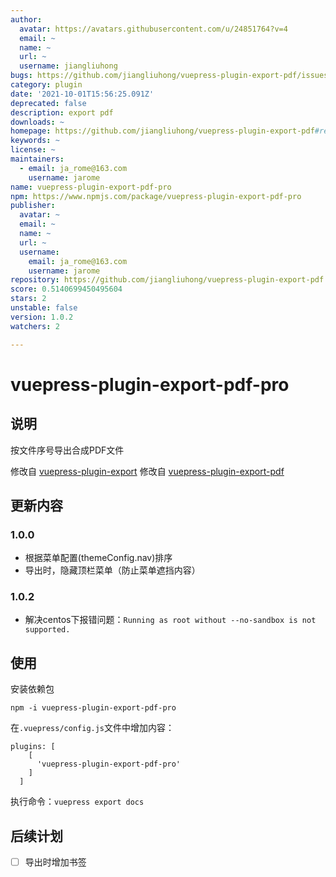 ```yaml
---
author:
  avatar: https://avatars.githubusercontent.com/u/24851764?v=4
  email: ~
  name: ~
  url: ~
  username: jiangliuhong
bugs: https://github.com/jiangliuhong/vuepress-plugin-export-pdf/issues
category: plugin
date: '2021-10-01T15:56:25.091Z'
deprecated: false
description: export pdf
downloads: ~
homepage: https://github.com/jiangliuhong/vuepress-plugin-export-pdf#readme
keywords: ~
license: ~
maintainers:
  - email: ja_rome@163.com
    username: jarome
name: vuepress-plugin-export-pdf-pro
npm: https://www.npmjs.com/package/vuepress-plugin-export-pdf-pro
publisher:
  avatar: ~
  email: ~
  name: ~
  url: ~
  username:
    email: ja_rome@163.com
    username: jarome
repository: https://github.com/jiangliuhong/vuepress-plugin-export-pdf
score: 0.5140699450495604
stars: 2
unstable: false
version: 1.0.2
watchers: 2

---
```



# vuepress-plugin-export-pdf-pro

## 说明

按文件序号导出合成PDF文件

修改自 [vuepress-plugin-export](https://github.com/ulivz/vuepress-plugin-export)
修改自 [vuepress-plugin-export-pdf](https://github.com/eamiear/vuepress-plugin-export-pdf.git)

## 更新内容

### 1.0.0

- 根据菜单配置(themeConfig.nav)排序
- 导出时，隐藏顶栏菜单（防止菜单遮挡内容）

### 1.0.2

- 解决centos下报错问题：`Running as root without --no-sandbox is not supported.`

## 使用

安装依赖包

```
npm -i vuepress-plugin-export-pdf-pro
```

在`.vuepress/config.js`文件中增加内容：

```
plugins: [
    [
      'vuepress-plugin-export-pdf-pro'
    ]
  ]
```

执行命令：`vuepress export docs`

## 后续计划

- [ ] 导出时增加书签  
